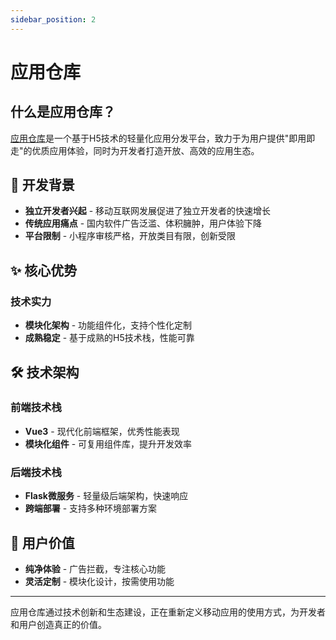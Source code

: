 ```yaml
---
sidebar_position: 2
---
```

# 应用仓库

## 什么是应用仓库？

[应用仓库](https://hsck.beisi.tech/)是一个基于H5技术的轻量化应用分发平台，致力于为用户提供"即用即走"的优质应用体验，同时为开发者打造开放、高效的应用生态。

## 🎯 开发背景

- **独立开发者兴起** - 移动互联网发展促进了独立开发者的快速增长
- **传统应用痛点** - 国内软件广告泛滥、体积臃肿，用户体验下降
- **平台限制** - 小程序审核严格，开放类目有限，创新受限

## ✨ 核心优势

### 技术实力
- **模块化架构** - 功能组件化，支持个性化定制
- **成熟稳定** - 基于成熟的H5技术栈，性能可靠

## 🛠 技术架构

### 前端技术栈
- **Vue3** - 现代化前端框架，优秀性能表现
- **模块化组件** - 可复用组件库，提升开发效率

### 后端技术栈
- **Flask微服务** - 轻量级后端架构，快速响应
- **跨端部署** - 支持多种环境部署方案



## 🌟 用户价值
- **纯净体验** - 广告拦截，专注核心功能
- **灵活定制** - 模块化设计，按需使用功能


---

应用仓库通过技术创新和生态建设，正在重新定义移动应用的使用方式，为开发者和用户创造真正的价值。